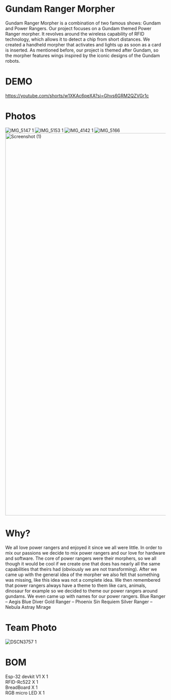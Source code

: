 # Gundam Ranger Morpher
Gundam Ranger Morpher is a combination of two famous shows: Gundam and Power Rangers. Our project focuses on a Gundam themed Power Ranger morpher. It revolves around the wireless capability of RFID technology, which allows it to detect a chip from short distances. We created a handheld morpher that activates and lights up as soon as a card is inserted. As mentioned before, our project is themed after Gundam, so the morpher features wings inspired by the iconic designs of the Gundam robots.

# DEMO
https://youtube.com/shorts/w1XKAc6peXA?si=Ghvs6GRM2QZVGr1c

# Photos
![IMG_5147 1](https://github.com/user-attachments/assets/3223b8c5-8a1a-4b4a-ba33-4bf12dcae651)
![IMG_5153 1](https://github.com/user-attachments/assets/9f2644a1-be1f-4f6b-80e3-1ac5e2892d46)
![IMG_4142 1](https://github.com/user-attachments/assets/d5a75688-3472-4acf-a7f7-6a6a3c9042eb)
![IMG_5166](https://github.com/user-attachments/assets/d872fb33-f264-4d15-a8c6-59cfcfaa549a)
<img width="1920" height="1200" alt="Screenshot (1)" src="https://github.com/user-attachments/assets/b2647fed-b857-4a7f-b126-4d0effcc8c69" />


# Why?
We all love power rangers and enjoyed it since we all were little. In order to mix our passions we decide to mix power rangers and our love for hardware and software. The core of power rangers were their morphers, so we all though it would be cool if we create one that does has nearly all the same capabilities that theirs had (obviously we are not transforming). After we came up with the general idea of the morpher we also felt that something was missing, like this idea was not a complete idea. We then remembered that power rangers always have a theme to them like cars, animals, dinosaur for example so we decided to theme our power rangers around gundams. We even came up with names for our power rangers.
Blue Ranger – Aegis Blue Diver
Gold Ranger – Phoenix Sin Requiem
Silver Ranger – Nebula Astray Mirage

# Team Photo
![DSCN3757 1](https://github.com/user-attachments/assets/922fd50a-aa26-47cb-ac30-d4d41c9a7774)

# BOM
Esp-32 devkit V1 X 1 <br/>
RFID-Rc522 X 1 <br/>
BreadBoard X 1 <br/>
RGB micro LED X 1 <br/>


